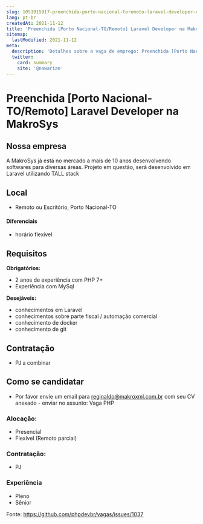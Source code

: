 ```yaml
---
slug: 1051915917-preenchida-porto-nacional-toremoto-laravel-developer-na-makrosys
lang: pt-br
createdAt: 2021-11-12
title: 'Preenchida [Porto Nacional-TO/Remoto] Laravel Developer na MakroSys - Vaga de Emprego'
sitemap:
  lastModified: 2021-11-12
meta:
  description: 'Detalhes sobre a vaga de emprego: Preenchida [Porto Nacional-TO/Remoto] Laravel Developer na MakroSys'
  twitter:
    card: summary
    site: '@nawarian'
---
```


# Preenchida [Porto Nacional-TO/Remoto] Laravel Developer na MakroSys

## Nossa empresa
A MakroSys já está no mercado a mais de 10 anos desenvolvendo softwares para diversas áreas.
Projeto em questão, será desenvolvido em Laravel utilizando TALL stack

## Local
- Remoto ou Escritório, Porto Nacional-TO

#### Diferenciais
- horário flexível

## Requisitos

**Obrigatórios:**
- 2 anos de experiência com PHP 7+
- Experiência com MySql

**Desejáveis:**
- conhecimentos em Laravel
- conhecimentos sobre parte fiscal / automação comercial
- conhecimento de docker
- conhecimento de git

## Contratação
- PJ a combinar

## Como se candidatar
- Por favor envie um email para reginaldo@makroxml.com.br com seu CV anexado - enviar no assunto: Vaga PHP

### Alocação:
- Presencial
- Flexível (Remoto parcial)

### Contratação:
- PJ

### Experiência
- Pleno
- Sênior


Fonte: https://github.com/phpdevbr/vagas/issues/1037
